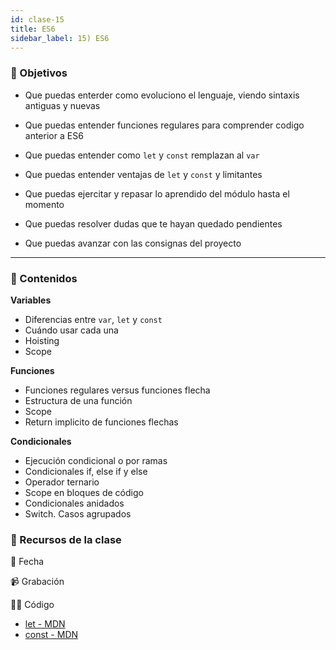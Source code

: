 ```yaml
---
id: clase-15
title: ES6
sidebar_label: 15) ES6
---
```


### 🏁 Objetivos

- Que puedas enterder como evoluciono el lenguaje, viendo sintaxis antiguas y nuevas
- Que puedas entender funciones regulares para comprender codigo anterior a ES6
- Que puedas entender como `let` y `const` remplazan al `var`
- Que puedas entender ventajas de `let` y `const` y limitantes

- Que puedas ejercitar y repasar lo aprendido del módulo hasta el momento
- Que puedas resolver dudas que te hayan quedado pendientes
- Que puedas avanzar con las consignas del proyecto

---

### 📝 Contenidos

**Variables**

- Diferencias entre `var`, `let` y `const`
- Cuándo usar cada una
- Hoisting
- Scope

**Funciones**

- Funciones regulares versus funciones flecha
- Estructura de una función
- Scope
- Return implicito de funciones flechas

**Condicionales**

- Ejecución condicional o por ramas
- Condicionales if, else if y else
- Operador ternario
- Scope en bloques de código
- Condicionales anidados
- Switch. Casos agrupados

### 🚀 Recursos de la clase

📆 Fecha

📹 Grabación

👩‍💻 Código

- [let - MDN](https://developer.mozilla.org/es/docs/Web/JavaScript/Referencia/Sentencias/let)
- [const - MDN](https://developer.mozilla.org/es/docs/Web/JavaScript/Referencia/Sentencias/const)
